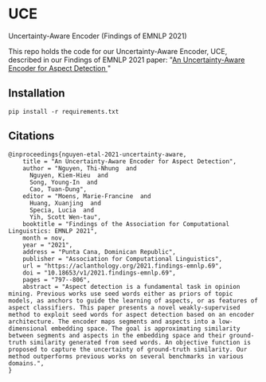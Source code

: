 # UCE
Uncertainty-Aware Encoder (Findings of EMNLP 2021)

This repo holds the code for our Uncertainty-Aware Encoder, UCE, described in our Findings of EMNLP 2021 paper: "[An Uncertainty-Aware Encoder for Aspect Detection
](https://aclanthology.org/2021.findings-emnlp.69.pdf)" 

## Installation

```
pip install -r requirements.txt
```

## Citations

```
@inproceedings{nguyen-etal-2021-uncertainty-aware,
    title = "An Uncertainty-Aware Encoder for Aspect Detection",
    author = "Nguyen, Thi-Nhung  and
      Nguyen, Kiem-Hieu  and
      Song, Young-In  and
      Cao, Tuan-Dung",
    editor = "Moens, Marie-Francine  and
      Huang, Xuanjing  and
      Specia, Lucia  and
      Yih, Scott Wen-tau",
    booktitle = "Findings of the Association for Computational Linguistics: EMNLP 2021",
    month = nov,
    year = "2021",
    address = "Punta Cana, Dominican Republic",
    publisher = "Association for Computational Linguistics",
    url = "https://aclanthology.org/2021.findings-emnlp.69",
    doi = "10.18653/v1/2021.findings-emnlp.69",
    pages = "797--806",
    abstract = "Aspect detection is a fundamental task in opinion mining. Previous works use seed words either as priors of topic models, as anchors to guide the learning of aspects, or as features of aspect classifiers. This paper presents a novel weakly-supervised method to exploit seed words for aspect detection based on an encoder architecture. The encoder maps segments and aspects into a low-dimensional embedding space. The goal is approximating similarity between segments and aspects in the embedding space and their ground-truth similarity generated from seed words. An objective function is proposed to capture the uncertainty of ground-truth similarity. Our method outperforms previous works on several benchmarks in various domains.",
}
```
